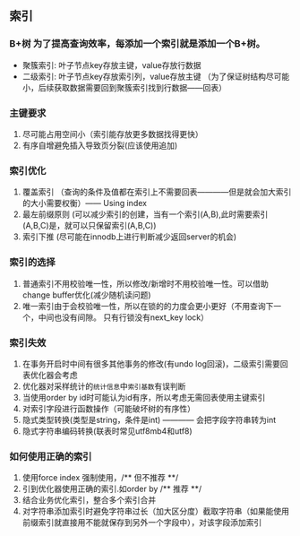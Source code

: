 ## 索引
### B+树 为了提高查询效率，每添加一个索引就是添加一个B+树。
* 聚簇索引: 叶子节点key存放主键，value存放行数据  
* 二级索引: 叶子节点key存放索引列，value存放主键 （为了保证树结构尽可能小，后续获取数据需要回到聚簇索引找到行数据——回表）

### 主键要求
1. 尽可能占用空间小（索引能存放更多数据找得更快）
2. 有序自增避免插入导致页分裂(应该使用追加)

### 索引优化
1. 覆盖索引 （查询的条件及值都在索引上不需要回表————但是就会加大索引的大小需要权衡）—— Using index
2. 最左前缀原则 (可以减少索引的创建，当有一个索引(A,B),此时需要索引(A,B,C)是，就可以只保留索引(A,B,C))
3. 索引下推 (尽可能在innodb上进行判断减少返回server的机会)

### 索引的选择
1. 普通索引不用校验唯一性，所以修改/新增时不用校验唯一性。可以借助change buffer优化(减少随机读问题)
2. 唯一索引由于会校验唯一性，所以在锁的的力度会更小更好（不用查询下一个，中间也没有间隙。 只有行锁没有next_key lock）

### 索引失效
1. 在事务开启时中间有很多其他事务的修改(有undo log回滚)，二级索引需要回表优化器会考虑
2. 优化器对采样统计的`统计信息`中`索引基数`有误判断
3. 当使用order by id时可能认为id有序，所以考虑无需回表使用主键索引
4. 对索引字段进行函数操作（可能破坏树的有序性）
5. 隐式类型转换(类型是string，条件是int) ———— 会把字段字符串转为int
6. 隐式字符串编码转换(联表时常见utf8mb4和utf8)


### 如何使用正确的索引
1. 使用force index 强制使用，/** 但不推荐 **/
2. 引到优化器使用正确的索引.如order by /** 推荐 **/
3. 结合业务优化索引，整合多个索引合并
4. 对字符串添加索引时避免字符串过长（加大区分度）截取字符串（如果能使用前缀索引就直接用不能就保存到另外一个字段中），对该字段添加索引